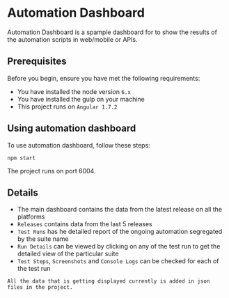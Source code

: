# Automation Dashboard

Automation Dashboard is a spample dashboard for to show the results of the automation scripts in web/mobile or APIs.

## Prerequisites

Before you begin, ensure you have met the following requirements:
* You have installed the node version `6.x`
* You have installed the gulp on your machine
* This project runs on `Angular 1.7.2`

## Using automation dashboard

To use automation dashboard, follow these steps:

```
npm start
```

The project runs on port 6004.

## Details
* The main dashboard contains the data from the latest release on all the platforms
* `Releases` contains data from the last 5 releases
* `Test Runs` has he detailed report of the ongoing automation segregated by the suite name
* `Run Details` can be viewed by clicking on any of the test run to get the detailed view of the particular suite
* `Test Steps`, `Screenshots` and `Console Logs` can be checked for each of the test run

```
All the data that is getting displayed currently is added in json files in the project.
```
